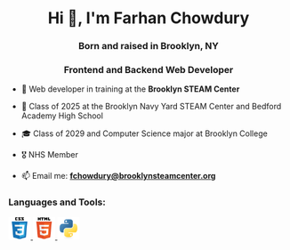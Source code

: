 <h1 align="center">Hi 👋, I'm Farhan Chowdury</h1>
<h3 align="center">Born and raised in Brooklyn, NY</h3>
<h3 align="center">Frontend and Backend Web Developer</h3>

- 🌱 Web developer in training at the **Brooklyn STEAM Center**

- 🏫 Class of 2025 at the Brooklyn Navy Yard STEAM Center and Bedford Academy High School
  
- 🎓 Class of 2029 and Computer Science major at Brooklyn College

- 🎖️ NHS Member

- 📫 Email me: **fchowdury@brooklynsteamcenter.org**

<h3 align="left">Languages and Tools:</h3>
<p align="left"> <a href="https://www.w3schools.com/css/" target="_blank" rel="noreferrer"> <img src="https://raw.githubusercontent.com/devicons/devicon/master/icons/css3/css3-original-wordmark.svg" alt="css3" width="40" height="40"/> </a> <a href="https://www.w3.org/html/" target="_blank" rel="noreferrer"> <img src="https://raw.githubusercontent.com/devicons/devicon/master/icons/html5/html5-original-wordmark.svg" alt="html5" width="40" height="40"/> </a> <a href="https://www.python.org" target="_blank" rel="noreferrer"> <img src="https://raw.githubusercontent.com/devicons/devicon/master/icons/python/python-original.svg" alt="python" width="40" height="40"/> </a> </p>
